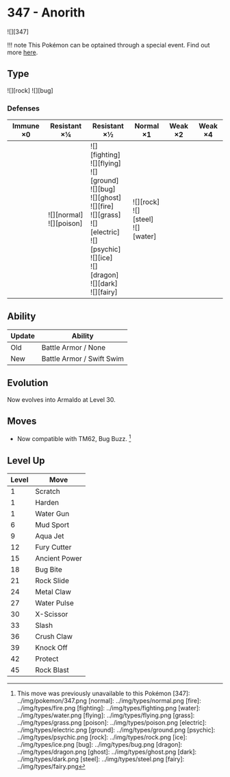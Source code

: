 # 347 - Anorith
![][347]

!!! note
    This Pokémon can be optained through a special event. Find out more [here](../../special_events/#fossil-pokemon).

## Type

![][rock]  ![][bug]

### Defenses

Immune ×0 | Resistant ×¼ | Resistant ×½ | Normal ×1 | Weak ×2 | Weak ×4
---       | ---          | ---          | ---       | ---     | ---
| | ![][normal]<br> ![][poison]<br> | ![][fighting]<br> ![][flying]<br> ![][ground]<br> ![][bug]<br> ![][ghost]<br> ![][fire]<br> ![][grass]<br> ![][electric]<br> ![][psychic]<br> ![][ice]<br> ![][dragon]<br> ![][dark]<br> ![][fairy]<br> | ![][rock]<br> ![][steel]<br> ![][water]<br> | | 

## Ability

Update | Ability
---    | ---
Old    | Battle Armor / None
New    | Battle Armor / Swift Swim

## Evolution
Now evolves into Armaldo at Level 30.

## Moves

 - Now compatible with TM62, Bug Buzz. [^1]

## Level Up

Level | Move
---   | ---
  1   | Scratch
  1   | Harden
  1   | Water Gun
  6   | Mud Sport
  9   | Aqua Jet
 12   | Fury Cutter
 15   | Ancient Power
 18   | Bug Bite
 21   | Rock Slide
 24   | Metal Claw
 27   | Water Pulse
 30   | X-Scissor
 33   | Slash
 36   | Crush Claw
 39   | Knock Off
 42   | Protect
 45   | Rock Blast

[^1]: This move was previously unavailable to this Pokémon
[347]: ../img/pokemon/347.png
[normal]: ../img/types/normal.png
[fire]: ../img/types/fire.png
[fighting]: ../img/types/fighting.png
[water]: ../img/types/water.png
[flying]: ../img/types/flying.png
[grass]: ../img/types/grass.png
[poison]: ../img/types/poison.png
[electric]: ../img/types/electric.png
[ground]: ../img/types/ground.png
[psychic]: ../img/types/psychic.png
[rock]: ../img/types/rock.png
[ice]: ../img/types/ice.png
[bug]: ../img/types/bug.png
[dragon]: ../img/types/dragon.png
[ghost]: ../img/types/ghost.png
[dark]: ../img/types/dark.png
[steel]: ../img/types/steel.png
[fairy]: ../img/types/fairy.png

